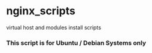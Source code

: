 # nginx_scripts
virtual host and modules install scripts
### This script is for Ubuntu / Debian Systems only
